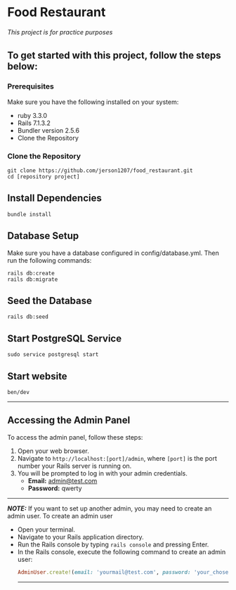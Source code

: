 # Food Restaurant
###### This project is for practice purposes
## To get started with this project, follow the steps below:
### Prerequisites
Make sure you have the following installed on your system:
- ruby 3.3.0 
- Rails 7.1.3.2
- Bundler version 2.5.6
- Clone the Repository

### Clone the Repository
```
git clone https://github.com/jerson1207/food_restaurant.git
cd [repository project]
```

## Install Dependencies
```
bundle install
```
## Database Setup
Make sure you have a database configured in config/database.yml. Then run the following commands:
```
rails db:create
rails db:migrate
```

## Seed the Database
```
rails db:seed
```

## Start PostgreSQL Service
```
sudo service postgresql start
```

## Start website
```
ben/dev
```

---

## Accessing the Admin Panel

To access the admin panel, follow these steps:

1. Open your web browser.
2. Navigate to `http://localhost:[port]/admin`, where `[port]` is the port number your Rails server is running on.
3. You will be prompted to log in with your admin credentials.
   - **Email:** admin@test.com
   - **Password:** qwerty
---
**_NOTE:_**
If you want to set up another admin, you may need to create an admin user. To create an admin user
- Open your terminal.
- Navigate to your Rails application directory.
- Run the Rails console by typing `rails console` and pressing Enter.
- In the Rails console, execute the following command to create an admin user:
  ```ruby
  AdminUser.create!(email: 'yourmail@test.com', password: 'your_chosen_password')
  ```
  ---

  
















